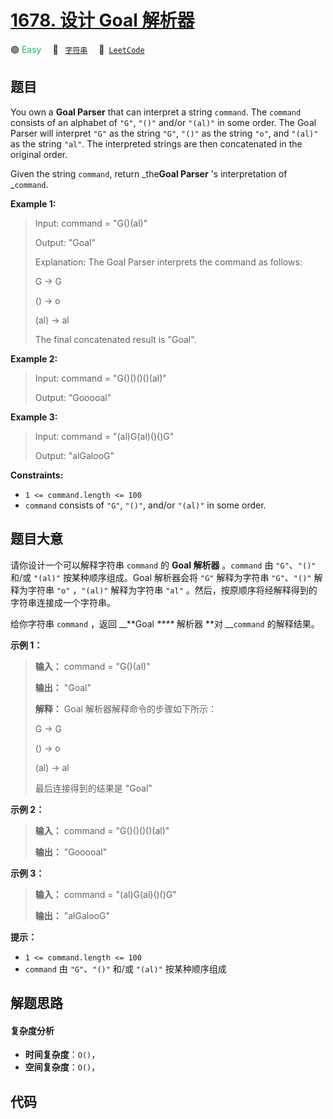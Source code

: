 # [1678. 设计 Goal 解析器](https://leetcode.com/problems/goal-parser-interpretation)

🟢 <font color=#15bd66>Easy</font>&emsp; 🔖&ensp; [`字符串`](/leetcode/outline/tag/string.md)&emsp; 🔗&ensp;[`LeetCode`](https://leetcode.com/problems/goal-parser-interpretation)


## 题目

You own a **Goal Parser** that can interpret a string `command`. The `command`
consists of an alphabet of `"G"`, `"()"` and/or `"(al)"` in some order. The
Goal Parser will interpret `"G"` as the string `"G"`, `"()"` as the string
`"o"`, and `"(al)"` as the string `"al"`. The interpreted strings are then
concatenated in the original order.

Given the string `command`, return _the**Goal Parser** 's interpretation of
_`command`.



**Example 1:**

> Input: command = "G()(al)"
> 
> Output: "Goal"
> 
> Explanation:  The Goal Parser interprets the command as follows:
> 
> G -> G
> 
> () -> o
> 
> (al) -> al
> 
> The final concatenated result is "Goal".

**Example 2:**

> Input: command = "G()()()()(al)"
> 
> Output: "Gooooal"

**Example 3:**

> Input: command = "(al)G(al)()()G"
> 
> Output: "alGalooG"

**Constraints:**

  * `1 <= command.length <= 100`
  * `command` consists of `"G"`, `"()"`, and/or `"(al)"` in some order.


## 题目大意

请你设计一个可以解释字符串 `command` 的 **Goal 解析器** 。`command` 由 `"G"`、`"()"` 和/或 `"(al)"`
按某种顺序组成。Goal 解析器会将 `"G"` 解释为字符串 `"G"`、`"()"` 解释为字符串 `"o"` ，`"(al)"` 解释为字符串
`"al"` 。然后，按原顺序将经解释得到的字符串连接成一个字符串。

给你字符串 `command` ，返回 __**Goal _****_ 解析器 **对 __`command` 的解释结果。

**示例 1：**

> 
> 
> 
> 
> 
> **输入：** command = "G()(al)"
> 
> **输出：** "Goal"
> 
> **解释：** Goal 解析器解释命令的步骤如下所示：
> 
> G -> G
> 
> () -> o
> 
> (al) -> al
> 
> 最后连接得到的结果是 "Goal"
> 
> 

**示例 2：**

> 
> 
> 
> 
> 
> **输入：** command = "G()()()()(al)"
> 
> **输出：** "Gooooal"
> 
> 

**示例 3：**

> 
> 
> 
> 
> 
> **输入：** command = "(al)G(al)()()G"
> 
> **输出：** "alGalooG"
> 
> 

**提示：**

  * `1 <= command.length <= 100`
  * `command` 由 `"G"`、`"()"` 和/或 `"(al)"` 按某种顺序组成


## 解题思路

#### 复杂度分析

- **时间复杂度**：`O()`，
- **空间复杂度**：`O()`，

## 代码

```javascript

```